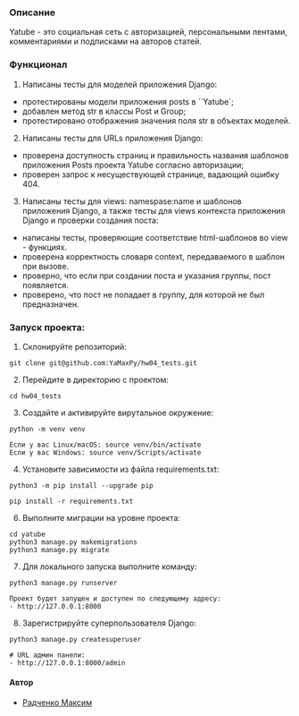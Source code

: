 ### Описание
Yatube - это социальная сеть с авторизацией, персональными лентами, комментариями и подписками на авторов статей.

### Функционал
1. Написаны тесты для моделей приложения Django:
- протестированы модели приложения posts в ``Yatube`;
- добавлен метод str в классы Post и Group;
- протестировано отображения значения поля str в объектах моделей.

2. Написаны тесты для URLs приложения Django:
- проверена доступность страниц и правильность названия шаблонов приложения Posts проекта Yatube согласно авторизации;
- проверен запрос к несуществующей странице, вадающий ошибку 404.

3. Написаны тесты для views: namespase:name и шаблонов приложения Django, а также тесты для views контекста приложения Django и проверки создания поста:
- написаны тесты, проверяющие соответствие html-шаблонов во view - функциях.
- проверена корректность словаря context, передаваемого в шаблон при вызове.
- проверно, что если при создании поста и указания группы, пост появляется.
- проверено, что пост не попадает в группу, для которой не был предназначен.

### Запуск проекта:
1. Склонируйте репозиторий:
```
git clone git@github.com:YaMaxPy/hw04_tests.git
```
2. Перейдите в директорию с проектом:
```
cd hw04_tests
```
3. Создайте и активируйте вирутальное окружение:
```
python -m venv venv
```
```
Если у вас Linux/macOS: source venv/bin/activate
Если у вас Windows: source venv/Scripts/activate
```
4. Установите зависимости из файла requirements.txt:
```
python3 -m pip install --upgrade pip
```
```
pip install -r requirements.txt
```
6. Выполните миграции на уровне проекта:
```
cd yatube
python3 manage.py makemigrations
python3 manage.py migrate
```
7. Для локального запуска выполните команду:
```
python3 manage.py runserver

Проект будет запущен и доступен по следующему адресу:
- http://127.0.0.1:8000
```
8. Зарегистрируйте суперпользователя Django:
```
python3 manage.py createsuperuser

# URL админ панели:
- http://127.0.0.1:8000/admin
```
#### Автор
- [Радченко Максим](https://github.com/YaMaxPy "GitHub аккаунт")